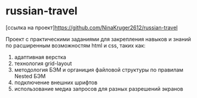 # russian-travel
[ссылка на проект]https://github.com/NinaKruger2612/russian-travel

Проект с практическими заданиями для закрепления навыков и знаний по расширенным возможностям html и css, таких как:

1. адаптивная верстка
2. технология grid-layout
3. методология БЭМ и органиция файловой структуры по правилам Nested БЭМ
4. подключение внешних шрифтов
5. использование медиа запросов для разных разрешений экранов

